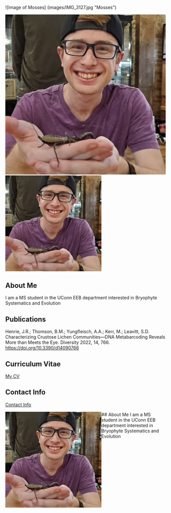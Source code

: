 ![Image of Mosses] (images/IMG_3127.jpg "Mosses")

![Image of Brenden Thomson](images/headshot.jpeg "Brenden Thomson")
<img src="images/headshot.jpeg" alt="Brenden Thomson" style="height:300px">

## About Me
I am a MS student in the UConn EEB department interested in Bryophyte Systematics and Evolution

## Publications
Henrie, J.R.; Thomson, B.M.; Yungfleisch, A.A.; Kerr, M.; Leavitt, S.D. Characterizing 
  Crustose Lichen Communities—DNA Metabarcoding Reveals More than Meets the Eye. 
  Diversity 2022, 14, 766. <https://doi.org/10.3390/d14090766>

## Curriculum Vitae
[My CV](PDFs/BrendenThomsonCV.pdf)

## Contact Info
[Contact Info](contact-info.html) 

 <span style="width:100%;">
        <span style="float:left"><img src="images/headshot.jpeg" alt="Brenden Thomson" style="height:300px"></span>
        <span style="float:none"> 
          ## About Me
I am a MS student in the UConn EEB department interested in Bryophyte Systematics and Evolution
        </span>
    </span>
